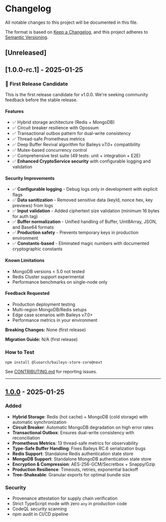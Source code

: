 # Changelog

All notable changes to this project will be documented in this file.

The format is based on [Keep a Changelog](https://keepachangelog.com/en/1.0.0/),
and this project adheres to [Semantic Versioning](https://semver.org/spec/v2.0.0.html).

## [Unreleased]

## [1.0.0-rc.1] - 2025-01-25

### 🎉 First Release Candidate

This is the first release candidate for v1.0.0. We're seeking community feedback before the stable release.

#### Features

- ✅ Hybrid storage architecture (Redis + MongoDB)
- ✅ Circuit breaker resilience with Opossum
- ✅ Transactional outbox pattern for dual-write consistency
- ✅ Thread-safe Prometheus metrics
- ✅ Deep Buffer Revival algorithm for Baileys v7.0+ compatibility
- ✅ Mutex-based concurrency control
- ✅ Comprehensive test suite (49 tests: unit + integration + E2E)
- ✅ **Enhanced CryptoService security** with configurable logging and validation

#### Security Improvements

- ✅ **Configurable logging** - Debug logs only in development with explicit flags
- ✅ **Data sanitization** - Removed sensitive data (keyId, nonce hex, key previews) from logs
- ✅ **Input validation** - Added ciphertext size validation (minimum 16 bytes for auth tag)
- ✅ **Buffer normalization** - Unified handling of Buffer, Uint8Array, JSON, and Base64 formats
- ✅ **Production safety** - Prevents temporary keys in production environment
- ✅ **Constants-based** - Eliminated magic numbers with documented cryptographic constants

#### Known Limitations

- MongoDB versions < 5.0 not tested
- Redis Cluster support experimental
- Performance benchmarks on single-node only

#### Feedback Requested

- Production deployment testing
- Multi-region MongoDB/Redis setups
- Edge case scenarios with Baileys v7.0+
- Performance metrics in your environment

**Breaking Changes:** None (first release)

**Migration Guide:** N/A (first release)

### How to Test

```
npm install @luoarch/baileys-store-core@next
```

See [CONTRIBUTING.md](./CONTRIBUTING.md) for reporting issues.

---

## [1.0.0] - 2025-01-25

### Added

- **Hybrid Storage**: Redis (hot cache) + MongoDB (cold storage) with automatic synchronization
- **Circuit Breaker**: Automatic MongoDB degradation on high error rates
- **Transactional Outbox**: Ensures dual-write consistency with reconciliation
- **Prometheus Metrics**: 13 thread-safe metrics for observability
- **Type-Safe Buffer Handling**: Fixes Baileys RC.6 serialization bugs
- **Redis Support**: Standalone Redis authentication state store
- **MongoDB Support**: Standalone MongoDB authentication state store
- **Encryption & Compression**: AES-256-GCM/Secretbox + Snappy/Gzip
- **Production Resilience**: Timeouts, retries, exponential backoff
- **Tree-Shakeable**: Granular exports for optimal bundle size

### Security

- Provenance attestation for supply chain verification
- Strict TypeScript mode with zero `any` in production code
- CodeQL security scanning
- npm audit in CI/CD pipeline

[1.0.0]: https://github.com/luoarch/baileys-store-core/releases/tag/v1.0.0
